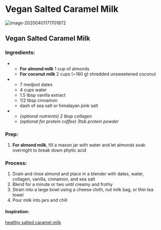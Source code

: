 # Vegan Salted Caramel Milk

![image-20200401171701872](../../.gitbook/assets/image-20200401171701872.png)

## Vegan Salted Caramel Milk

### Ingredients:

* * **For almond milk** 1 cup of almonds 
  * **For coconut milk** 2 cups \(~160 g\) shredded unsweetened coconut
* * 7 medjool dates
  * 4 cups water
  * 1.5 tbsp vanilla extract
  * 1/2 tbsp cinnamon
  * dash of sea salt or himalayan pink salt
* * _\(optional nutrients\) 2 tbsp collagen_
  * _\(optional for protein coffee\) 3tsb protein powder_

### Prep:

1. **For almond milk**, fill a mason jar with water and let almonds soak overnight to break down phytic acid

### Process:

1. Drain and rinse almond and place in a blender with dates, water, collagen, vanilla, cinnamon, and sea salt
2. Blend for a minute or two until creamy and frothy
3. Strain into a large bowl using a cheese cloth, nut milk bag, or thin tea towel
4. Pour milk into jars and chill

#### Inspiration:

[healthy salted caramel milk](https://thecleanplatechef.com/2016/04/28/salted-caramel-almond-milk/)

